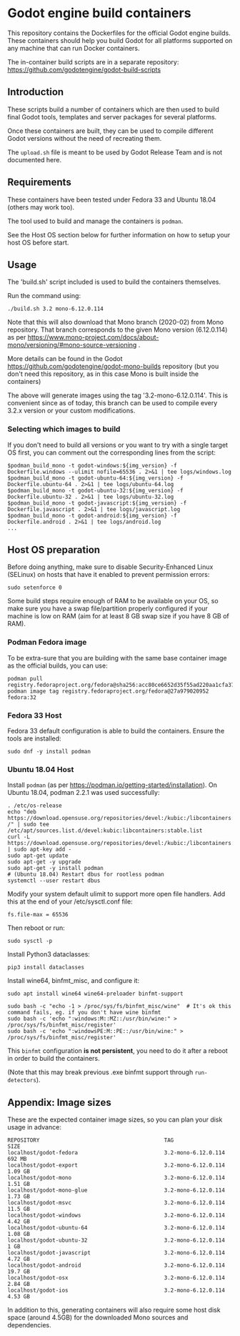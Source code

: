 # Godot engine build containers

This repository contains the Dockerfiles for the official Godot engine builds.
These containers should help you build Godot for all platforms supported on
any machine that can run Docker containers.

The in-container build scripts are in a separate repository:
https://github.com/godotengine/godot-build-scripts


## Introduction

These scripts build a number of containers which are then used to build final
Godot tools, templates and server packages for several platforms.

Once these containers are built, they can be used to compile different Godot
versions without the need of recreating them.

The `upload.sh` file is meant to be used by Godot Release Team and is not
documented here.


## Requirements

These containers have been tested under Fedora 33 and Ubuntu 18.04 (others may work too).

The tool used to build and manage the containers is `podman`.

See the Host OS section below for further information on how to setup your host OS before start.


## Usage

The 'build.sh' script included is used to build the containers themselves.

Run the command using:

    ./build.sh 3.2 mono-6.12.0.114

Note that this will also download that Mono branch (2020-02) from Mono repository.
That branch corresponds to the given Mono version (6.12.0.114) as per
https://www.mono-project.com/docs/about-mono/versioning/#mono-source-versioning .

More details can be found in the Godot https://github.com/godotengine/godot-mono-builds
repository (but you don't need this repository, as in this case Mono is built
inside the containers)

The above will generate images using the tag '3.2-mono-6.12.0.114'. This is convenient
since as of today, this branch can be used to compile every 3.2.x version or
your custom modifications.

### Selecting which images to build

If you don't need to build all versions or you want to try with a single target OS first,
you can comment out the corresponding lines from the script:

    $podman_build_mono -t godot-windows:${img_version} -f Dockerfile.windows --ulimit nofile=65536 . 2>&1 | tee logs/windows.log
    $podman_build_mono -t godot-ubuntu-64:${img_version} -f Dockerfile.ubuntu-64 . 2>&1 | tee logs/ubuntu-64.log
    $podman_build_mono -t godot-ubuntu-32:${img_version} -f Dockerfile.ubuntu-32 . 2>&1 | tee logs/ubuntu-32.log
    $podman_build_mono -t godot-javascript:${img_version} -f Dockerfile.javascript . 2>&1 | tee logs/javascript.log
    $podman_build_mono -t godot-android:${img_version} -f Dockerfile.android . 2>&1 | tee logs/android.log
    ...

## Host OS preparation

Before doing anything, make sure to disable Security-Enhanced Linux (SELinux) on
hosts that have it enabled to prevent permission errors:

    sudo setenforce 0

Some build steps require enough of RAM to be available on your OS, so make sure
you have a swap file/partition properly configured if your machine is low on RAM
(aim for at least 8 GB swap size if you have 8 GB of RAM).

### Podman Fedora image

To be extra-sure that you are building with the same base container image as the official
builds, you can use:

    podman pull registry.fedoraproject.org/fedora@sha256:acc80ce6652d35f55ad220aa1cfa3787cbaf19b0016b202f1ab29dc5060f5392
    podman image tag registry.fedoraproject.org/fedora@27a979020952 fedora:32

### Fedora 33 Host

Fedora 33 default configuration is able to build the containers. Ensure the tools
are installed:

    sudo dnf -y install podman

### Ubuntu 18.04 Host

Install `podman` (as per https://podman.io/getting-started/installation). On
Ubuntu 18.04, podman 2.2.1 was used successfully:

    . /etc/os-release
    echo "deb https://download.opensuse.org/repositories/devel:/kubic:/libcontainers:/stable/xUbuntu_${VERSION_ID}/ /" | sudo tee /etc/apt/sources.list.d/devel:kubic:libcontainers:stable.list
    curl -L https://download.opensuse.org/repositories/devel:/kubic:/libcontainers:/stable/xUbuntu_${VERSION_ID}/Release.key | sudo apt-key add -
    sudo apt-get update
    sudo apt-get -y upgrade
    sudo apt-get -y install podman
    # (Ubuntu 18.04) Restart dbus for rootless podman
    systemctl --user restart dbus

Modify your system default ulimit to support more open file handlers.
Add this at the end of your /etc/sysctl.conf file:

    fs.file-max = 65536

Then reboot or run:

    sudo sysctl -p

Install Python3 dataclasses:

    pip3 install dataclasses

Install wine64, binfmt_misc, and configure it:

    sudo apt install wine64 wine64-preloader binfmt-support

    sudo bash -c "echo -1 > /proc/sys/fs/binfmt_misc/wine"  # It's ok this command fails, eg. if you don't have wine binfmt
    sudo bash -c 'echo ":windows:M::MZ::/usr/bin/wine:" > /proc/sys/fs/binfmt_misc/register'
    sudo bash -c 'echo ":windowsPE:M::PE::/usr/bin/wine:" > /proc/sys/fs/binfmt_misc/register'

This `binfmt` configuration **is not persistent**, you need to do it after a reboot in order to build the containers.

(Note that this may break previous .exe binfmt support through `run-detectors`).


## Appendix: Image sizes

These are the expected container image sizes, so you can plan your disk usage in advance:

    REPOSITORY                                       TAG                    SIZE
    localhost/godot-fedora                           3.2-mono-6.12.0.114    692 MB
    localhost/godot-export                           3.2-mono-6.12.0.114    1.09 GB
    localhost/godot-mono                             3.2-mono-6.12.0.114    1.51 GB
    localhost/godot-mono-glue                        3.2-mono-6.12.0.114    1.73 GB
    localhost/godot-msvc                             3.2-mono-6.12.0.114    11.5 GB
    localhost/godot-windows                          3.2-mono-6.12.0.114    4.42 GB
    localhost/godot-ubuntu-64                        3.2-mono-6.12.0.114    1.08 GB
    localhost/godot-ubuntu-32                        3.2-mono-6.12.0.114    1 GB
    localhost/godot-javascript                       3.2-mono-6.12.0.114    4.72 GB
    localhost/godot-android                          3.2-mono-6.12.0.114    19.7 GB
    localhost/godot-osx                              3.2-mono-6.12.0.114    2.84 GB
    localhost/godot-ios                              3.2-mono-6.12.0.114    4.53 GB

In addition to this, generating containers will also require some host disk space (around 4.5GB)
for the downloaded Mono sources and dependencies.

